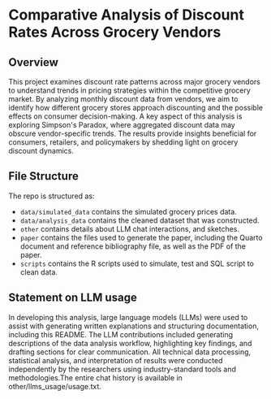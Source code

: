 # Comparative Analysis of Discount Rates Across Grocery Vendors

## Overview

This project examines discount rate patterns across major grocery vendors to understand trends in pricing strategies within the competitive grocery market. By analyzing monthly discount data from vendors, we aim to identify how different grocery stores approach discounting and the possible effects on consumer decision-making. A key aspect of this analysis is exploring Simpson's Paradox, where aggregated discount data may obscure vendor-specific trends. The results provide insights beneficial for consumers, retailers, and policymakers by shedding light on grocery discount dynamics.

## File Structure

The repo is structured as:

-   `data/simulated_data` contains the simulated grocery prices data.
-   `data/analysis_data` contains the cleaned dataset that was constructed.
-   `other` contains details about LLM chat interactions, and sketches.
-   `paper` contains the files used to generate the paper, including the Quarto document and reference bibliography file, as well as the PDF of the paper. 
-   `scripts` contains the R scripts used to simulate, test and SQL script to clean data.

## Statement on LLM usage

In developing this analysis, large language models (LLMs) were used to assist with generating written explanations and structuring documentation, including this README. The LLM contributions included generating descriptions of the data analysis workflow, highlighting key findings, and drafting sections for clear communication. All technical data processing, statistical analysis, and interpretation of results were conducted independently by the researchers using industry-standard tools and methodologies.The entire chat history is available in other/llms_usage/usage.txt.

